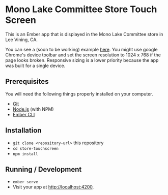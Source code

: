 # Mono Lake Committee Store Touch Screen

This is an Ember app that is displayed in the Mono Lake Committee store in Lee Vining, CA.

You can see a (soon to be working) example [here](http://mono-lake-changing-levels.herokuapp.com). You might use google Chrome's device toolbar and set the screen resolution to 1024 x 768 if the page looks broken. Responsive sizing is a lower priority because the app was built for a single device.

## Prerequisites

You will need the following things properly installed on your computer.

* [Git](https://git-scm.com/)
* [Node.js](https://nodejs.org/) (with NPM)
* [Ember CLI](https://ember-cli.com/)

## Installation

* `git clone <repository-url>` this repository
* `cd store-touchscreen`
* `npm install`

## Running / Development

* `ember serve`
* Visit your app at [http://localhost:4200](http://localhost:4200).
